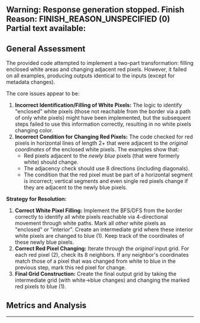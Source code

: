 Warning: Response generation stopped. Finish Reason: FINISH_REASON_UNSPECIFIED (0)
Partial text available:
---
## General Assessment

The provided code attempted to implement a two-part transformation: filling enclosed white areas and changing adjacent red pixels. However, it failed on all examples, producing outputs identical to the inputs (except for metadata changes).

The core issues appear to be:
1.  **Incorrect Identification/Filling of White Pixels:** The logic to identify "enclosed" white pixels (those not reachable from the border via a path of only white pixels) might have been implemented, but the subsequent steps failed to use this information correctly, resulting in no white pixels changing color.
2.  **Incorrect Condition for Changing Red Pixels:** The code checked for red pixels in horizontal lines of length 2+ that were adjacent to the *original coordinates* of the enclosed white pixels. The examples show that:
    *   Red pixels adjacent to the *newly blue* pixels (that were formerly white) should change.
    *   The adjacency check should use 8 directions (including diagonals).
    *   The condition that the red pixel must be part of a horizontal segment is incorrect; vertical segments and even single red pixels change if they are adjacent to the newly blue pixels.

**Strategy for Resolution:**

1.  **Correct White Pixel Filling:** Implement the BFS/DFS from the border correctly to identify all white pixels reachable via 4-directional movement through white paths. Mark all *other* white pixels as "enclosed" or "interior". Create an intermediate grid where these interior white pixels are changed to blue (1). Keep track of the coordinates of these newly blue pixels.
2.  **Correct Red Pixel Changing:** Iterate through the *original* input grid. For each red pixel (2), check its 8 neighbors. If any neighbor's coordinates match those of a pixel that was changed from white to blue in the previous step, mark this red pixel for change.
3.  **Final Grid Construction:** Create the final output grid by taking the intermediate grid (with white->blue changes) and changing the marked red pixels to blue (1).

## Metrics and Analysis


---
